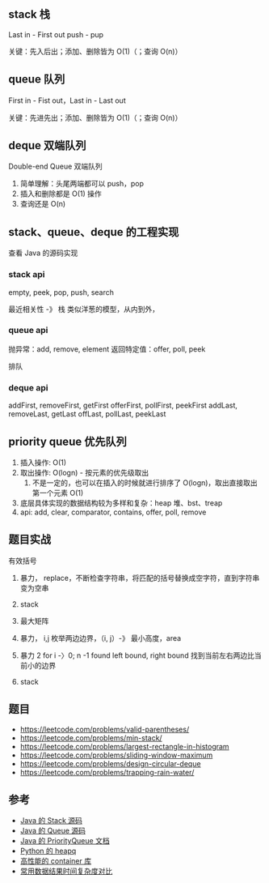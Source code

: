 ## stack 栈

Last in - First out
push - pup

关键：先入后出；添加、删除皆为 O(1)（；查询 O(n)）

## queue 队列

First in - Fist out，Last in - Last out

关键：先进先出；添加、删除皆为 O(1)（；查询 O(n)）

## deque 双端队列

Double-end Queue 双端队列

1. 简单理解：头尾两端都可以 push，pop
2. 插入和删除都是 O(1) 操作
3. 查询还是 O(n)

## stack、queue、deque 的工程实现

查看 Java 的源码实现

### stack api

empty, peek, pop, push, search

最近相关性 -》 栈
类似洋葱的模型，从内到外，

### queue api

抛异常：add, remove, element
返回特定值：offer, poll, peek

排队

### deque api

addFirst, removeFirst, getFirst
offerFirst, pollFirst, peekFirst
addLast, removeLast, getLast
offLast, pollLast, peekLast

## priority queue 优先队列

1. 插入操作: O(1)
2. 取出操作: O(logn) - 按元素的优先级取出
   1. 不是一定的，也可以在插入的时候就进行排序了 O(logn)，取出直接取出第一个元素 O(1)
3. 底层具体实现的数据结构较为多样和复杂：heap 堆、bst、treap
4. api: add, clear, comparator, contains, offer, poll, remove

## 题目实战

有效括号

1. 暴力， replace，不断检查字符串，将匹配的括号替换成空字符，直到字符串变为空串

2. stack

3. 最大矩阵
4. 暴力， i,j 枚举两边边界，（i, j）-》 最小高度，area
5. 暴力 2
   for i -〉0; n -1
   found left bound, right bound 找到当前左右两边比当前小的边界
6. stack

## 题目

- https://leetcode.com/problems/valid-parentheses/
- https://leetcode.com/problems/min-stack/
- https://leetcode.com/problems/largest-rectangle-in-histogram
- https://leetcode.com/problems/sliding-window-maximum
- https://leetcode.com/problems/design-circular-deque
- https://leetcode.com/problems/trapping-rain-water/

## 参考

- [Java 的 Stack 源码](http://developer.classpath.org/doc/java/util/Stack-source.html)
- [Java 的 Queue 源码](http://fuseyism.com/classpath/doc/java/util/Queue-source.html)
- [Java 的 PriorityQueue 文档](https://docs.oracle.com/javase/10/docs/api/java/util/PriorityQueue.html)
- [Python 的 heapq](https://docs.python.org/2/library/heapq.html)
- [高性能的 container 库](https://docs.python.org/2/library/collections.html)
- [常用数据结果时间复杂度对比](https://www.bigocheatsheet.com/)
